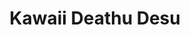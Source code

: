 ---
layout: pippin-lab
title: Kawaii Deathu Desu
category: labs
permalink: '/labs/'
pagination: 
  enabled: true
  category: labs
  per_page: 10
  permalink: '/labs/:num'
---